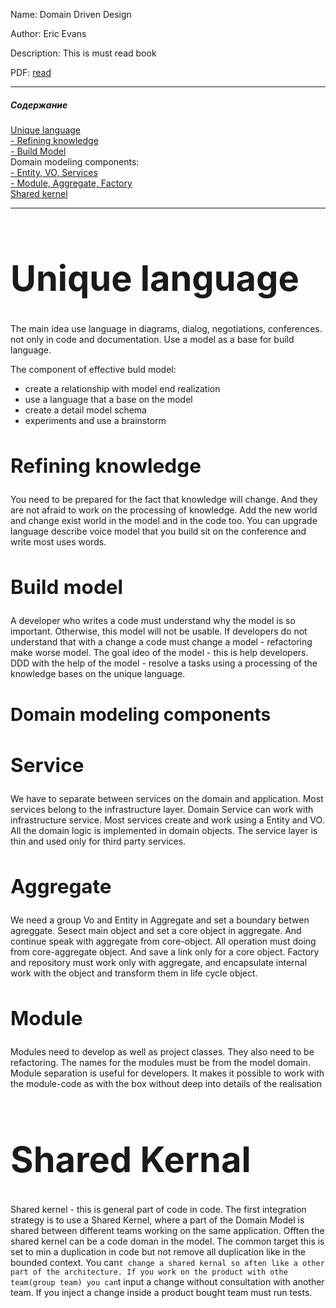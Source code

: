 
Name: Domain Driven Design

Author: Eric Evans

Description: This is must read book

PDF: [read](https://domainlanguage.com/wp-content/uploads/2016/05/DDD_Reference_2015-03.pdf)
___
##### Содержание  
[Unique language](#UniqueLanguage)  
[ - Refining knowledge](#RefiningKnowledge)  
[ - Build Model](#BuildModel)  
Domain modeling components:   
[ - Entity, VO, Services](#Service)  
[ - Module, Aggregate, Factory](#Module)  
[Shared kernel](#SharedKernel)  
___
# <a name="UniqueLanguage"><h1>Unique language</h1></a>

The main idea use language in diagrams, dialog, negotiations, conferences. not only in code and documentation. Use a model as a base for build language.  

The component of effective buld model:
* create a relationship with model end realization
* use a language that a base on the model
* create a detail model schema
* experiments and use a brainstorm

## <a name="RefiningKnowledge"><h2>Refining knowledge</h2></a>
You need to be prepared for the fact that knowledge will change. And they are not afraid to work on the processing of knowledge. Add the new world and change exist world in the model and in the code too. You can upgrade language describe voice model that you build sit on the conference and write most uses words. 


## <a name="BuildModel"><h2>Build model</h2></a>

A developer who writes a code must understand why the model is so important. Otherwise, this model will not be usable. 
If developers do not understand that with a change a code must change a model - refactoring make worse model. The goal ideo of the model - this is help developers. DDD with the help of the model - resolve a tasks using a processing of the knowledge bases on the unique language.

# <h1>Domain modeling components</h1>

## <a name="Service"><h2>Service</h2></a>
We have to separate between services on the domain and application. Most services belong to the infrastructure layer. Domain Service can work with infrastructure service. Most services create and work using a Entity and VO. 
All the domain logic is implemented in domain objects. The service layer is thin and used only for third party services. 

## <a name="Aggregate"><h2>Aggregate</h2></a>
We need a group Vo and Entity in Aggregate and set a boundary betwen agreggate. Sesect main object and set a core object in aggregate. And continue speak with aggregate from core-object. All operation must doing from core-aggregate object. And save a link only for a core object. Factory and repository must work only with aggregate, and encapsulate internal work with the object and transform them in life cycle object.  

## <a name="Module"><h2>Module</h2></a>
Modules need to develop as well as project classes. They also need to be refactoring. The names for the modules must be from the model domain. Module separation is useful for developers. It makes it possible to work with the module-code as with the box without deep into details of the realisation

# <a name="SharedKernal"><h1>Shared Kernal</h1></a>

Shared kernel - this is general part of code in code. The first integration strategy is to use a Shared Kernel, where a part of the Domain Model is shared between different teams working on the same application. Offten the shared kernel can be a code doman in the model. The common target this is set to min a duplication in code but not remove all duplication like in the bounded context.
You can`t change a shared kernal so аften like a other part of the architecture. If you work on the product with othe team(group team) you can`t input a change without consultation with another team. If you inject a change inside a product bought team must run tests.
